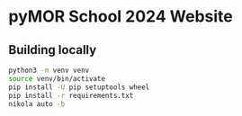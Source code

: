 # pyMOR School 2024 Website

## Building locally

```bash
python3 -m venv venv
source venv/bin/activate
pip install -U pip setuptools wheel
pip install -r requirements.txt
nikola auto -b
```
